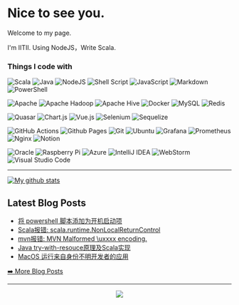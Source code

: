 
# Nice to see you.

Welcome to my page.

I'm IITII. Using NodeJS，Write Scala.

### Things I code with

<!-- style: flat-square, for-the-badge -->

![Scala](https://img.shields.io/badge/scala-%23DC322F.svg?style=flat-square&logo=scala&logoColor=white)
![Java](https://img.shields.io/badge/java-%23ED8B00.svg?style=flat-square&logo=openjdk&logoColor=white)
![NodeJS](https://img.shields.io/badge/node.js-6DA55F?style=flat-square&logo=node.js&logoColor=white)
![Shell Script](https://img.shields.io/badge/shell_script-%23121011.svg?style=flat-square&logo=gnu-bash&logoColor=white)
![JavaScript](https://img.shields.io/badge/javascript-%23323330.svg?style=flat-square&logo=javascript&logoColor=%23F7DF1E)
![Markdown](https://img.shields.io/badge/markdown-%23000000.svg?style=flat-square&logo=markdown&logoColor=white)
![PowerShell](https://img.shields.io/badge/PowerShell-%235391FE.svg?style=flat-square&logo=powershell&logoColor=white)

![Apache](https://img.shields.io/badge/apache-%23D42029.svg?style=flat-square&logo=apache&logoColor=white)
![Apache Hadoop](https://img.shields.io/badge/Apache%20Hadoop-66CCFF?style=flat-square&logo=apachehadoop&logoColor=black)
![Apache Hive](https://img.shields.io/badge/Apache%20Hive-FDEE21?style=flat-square&logo=apachehive&logoColor=black)
![Docker](https://img.shields.io/badge/docker-%230db7ed.svg?style=flat-square&logo=docker&logoColor=white)
![MySQL](https://img.shields.io/badge/mysql-%2300f.svg?style=flat-square&logo=mysql&logoColor=white)
![Redis](https://img.shields.io/badge/redis-%23DD0031.svg?style=flat-square&logo=redis&logoColor=white)

![Quasar](https://img.shields.io/badge/Quasar-16B7FB?style=flat-square&logo=quasar&logoColor=black)
![Chart.js](https://img.shields.io/badge/chart.js-F5788D.svg?style=flat-square&logo=chart.js&logoColor=white)
![Vue.js](https://img.shields.io/badge/vuejs-%2335495e.svg?style=flat-square&logo=vuedotjs&logoColor=%234FC08D)
![Selenium](https://img.shields.io/badge/-selenium-%43B02A?style=flat-square&logo=selenium&logoColor=white)
![Sequelize](https://img.shields.io/badge/Sequelize-52B0E7?style=flat-square&logo=Sequelize&logoColor=white)

![GitHub Actions](https://img.shields.io/badge/github%20actions-%232671E5.svg?style=flat-square&logo=githubactions&logoColor=white)
![Github Pages](https://img.shields.io/badge/github%20pages-121013?style=flat-square&logo=github&logoColor=white)
![Git](https://img.shields.io/badge/git-%23F05033.svg?style=flat-square&logo=git&logoColor=white)
![Ubuntu](https://img.shields.io/badge/Ubuntu-E95420?style=flat-square&logo=ubuntu&logoColor=white)
![Grafana](https://img.shields.io/badge/grafana-%23F46800.svg?style=flat-square&logo=grafana&logoColor=white)
![Prometheus](https://img.shields.io/badge/Prometheus-E6522C?style=flat-square&logo=Prometheus&logoColor=white)
![Nginx](https://img.shields.io/badge/nginx-%23009639.svg?style=flat-square&logo=nginx&logoColor=white)
![Notion](https://img.shields.io/badge/Notion-%23000000.svg?style=flat-square&logo=notion&logoColor=white)

![Oracle](https://img.shields.io/badge/Oracle-F80000?style=flat-square&logo=oracle&logoColor=white)
![Raspberry Pi](https://img.shields.io/badge/-RaspberryPi-C51A4A?style=flat-square&logo=Raspberry-Pi)
![Azure](https://img.shields.io/badge/azure-%230072C6.svg?style=flat-square&logo=microsoftazure&logoColor=white)
![IntelliJ IDEA](https://img.shields.io/badge/IntelliJIDEA-000000.svg?style=flat-square&logo=intellij-idea&logoColor=white)
![WebStorm](https://img.shields.io/badge/webstorm-143?style=flat-square&logo=webstorm&logoColor=white&color=black)
![Visual Studio Code](https://img.shields.io/badge/Visual%20Studio%20Code-0078d7.svg?style=flat-square&logo=visual-studio-code&logoColor=white)

<!-- ![Rss](https://img.shields.io/badge/rss-F88900?style=flat-square&logo=rss&logoColor=white) -->
<!-- ![Riot Games](https://img.shields.io/badge/riotgames-D32936.svg?style=flat-square&logo=riotgames&logoColor=white) -->

<hr>

<a href="https://github.com/anuraghazra/github-readme-stats">
  <img align="center" src="https://github-readme-stats.vercel.app/api?username=IITII&show_icons=true" alt="My github stats" />
</a>  

<!-- <div>
<a href="https://github.com/anuraghazra/github-readme-stats">
  <img align="center" src="https://github-readme-stats.vercel.app/api/top-langs/?username=IITII&langs_count=5" />
</a>
</div> -->

<!-- [![GitHub Streak](https://streak-stats.demolab.com?user=IITII&date_format=%5BY.%5Dn.j)](https://git.io/streak-stats) -->

## Latest Blog Posts

<!-- BLOG-POST-LIST:START -->
- [将 powershell 脚本添加为开机启动项](https://iitii.github.io/2023/03/14/1/)
- [Scala报错: scala.runtime.NonLocalReturnControl](https://iitii.github.io/2023/02/15/1/)
- [mvn报错: MVN Malformed \uxxxx encoding.](https://iitii.github.io/2023/02/04/1/)
- [Java try-with-resouce原理及Scala实现](https://iitii.github.io/2023/02/03/1/)
- [MacOS 运行来自身份不明开发者的应用](https://iitii.github.io/2023/02/02/1/)
<!-- BLOG-POST-LIST:END -->

<p><a href="https://iitii.github.io/">➡️ More Blog Posts</a></p>

<hr>

<div align="center">
<img src="https://profile-counter.glitch.me/IITII/count.svg"/>
</div>


<!-- [![Sparkline](https://stars.medv.io/IITII/badges.svg)](https://stars.medv.io/IITII/badges) -->